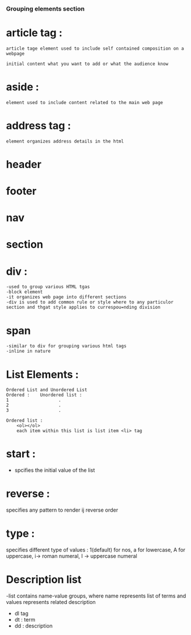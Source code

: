 

### Grouping elements section

# article tag :
    article tage element used to include self contained composition on a webpage

    initial content what you want to add or what the audience know


# aside :
    element used to include content related to the main web page

# address tag :
    element organizes address details in the html

# header
# footer
# nav
# section

# div : 
    -used to group various HTML tgas
    -block element
    -it organizes web page into different sections
    -div is used to add common rule or style where to any particulor section and thgat style applies to currespou=nding division

# span
    -similar to div for grouping various html tags
    -inline in nature
    
# List Elements  :
    Ordered List and Unordered List
    Ordered :    Unordered list :
    1                   .
    2                   .
    3                   .

    Ordered list :
        <ol></ol>
        each item within this list is list item <li> tag

# start : 
- spcifies the initial value of the list

# reverse :
 specifies any pattern to render ij reverse order

# type :
 specifies different type of values : 1(default) for nos, a for lowercase, A for uppercase, i-> roman numeral, I -> uppercase numeral

 # Description list
  -list contains name-value groups, where name represents list of terms
  and values represents related description
  - dl tag
  - dt : term
  - dd : description

  



